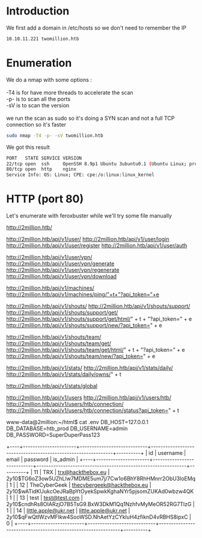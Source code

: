 # Introduction

We first add a domain in /etc/hosts so we don't need to remember the IP
```bash
10.10.11.221 twomillion.htb
```

# Enumeration

We do a nmap with some options :\
\
-T4 is for have more threads to accelerate the scan\
-p- is to scan all the ports\
-sV is to scan the version\
\
we run the scan as sudo so it's doing a SYN scan and not a full TCP connection so it's faster

```bash
sudo nmap -T4 -p- -sV twomillion.htb
```

We got this result
```bash
PORT   STATE SERVICE VERSION
22/tcp open  ssh     OpenSSH 8.9p1 Ubuntu 3ubuntu0.1 (Ubuntu Linux; protocol 2.0)
80/tcp open  http    nginx
Service Info: OS: Linux; CPE: cpe:/o:linux:linux_kernel
```
# HTTP (port 80)

Let's enumerate with feroxbuster while we'll try some file manually

http://2million.htb/

http://2million.htb/api/v1/user/
http://2million.htb/api/v1/user/login
http://2million.htb/api/v1/user/register
http://2million.htb/api/v1/user/auth

http://2million.htb/api/v1/user/vpn/
http://2million.htb/api/v1/user/vpn/generate
http://2million.htb/api/v1/user/vpn/regenerate
http://2million.htb/api/v1/user/vpn/download

http://2million.htb/api/v1/machines/
http://2million.htb/api/v1/machines/ping/"+t+"?api_token="+e

http://2million.htb/api/v1/shouts/
http://2million.htb/api/v1/shouts/support/
http://2million.htb/api/v1/shouts/support/get/
http://2million.htb/api/v1/shouts/support/get/html/" + t + "?api_token=" + e
http://2million.htb/api/v1/shouts/support/new/?api_token=" + e

http://2million.htb/api/v1/shouts/team/
http://2million.htb/api/v1/shouts/team/get/
http://2million.htb/api/v1/shouts/team/get/html/" + t + "?api_token=" + e
http://2million.htb/api/v1/shouts/team/new/?api_token=" + e

http://2million.htb/api/v1/stats/
http://2million.htb/api/v1/stats/daily/
http://2million.htb/api/v1/stats/daily/owns/" + t

http://2million.htb/api/v1/stats/global

http://2million.htb/api/v1/users
http://2million.htb/api/v1/users/htb/
http://2million.htb/api/v1/users/htb/connection/
http://2million.htb/api/v1/users/htb/connection/status?api_token=" + t



www-data@2million:~/html$ cat .env
DB_HOST=127.0.0.1
DB_DATABASE=htb_prod
DB_USERNAME=admin
DB_PASSWORD=SuperDuperPass123

+----+----------------------+----------------------------+--------------------------------------------------------------+----------+
| id | username             | email                      | password                                                     | is_admin |
+----+----------------------+----------------------------+--------------------------------------------------------------+----------+
| 11 | TRX                  | trx@hackthebox.eu          | $2y$10$TG6oZ3ow5UZhLlw7MDME5um7j/7Cw1o6BhY8RhHMnrr2ObU3loEMq |        1 |
| 12 | TheCyberGeek         | thecybergeek@hackthebox.eu | $2y$10$wATidKUukcOeJRaBpYtOyekSpwkKghaNYr5pjsomZUKAd0wbzw4QK |        1 |
| 13 | test                 | test@test.com              | $2y$10$cndhRs8OIARzjO7B5TsG9.BxW3DkM1Qq1NzhfvMyMeOR52RG7TlzG |        1 |
| 14 | little.apple@ukr.net | little.apple@ukr.net       | $2y$10$qFwQtIWzvMFIkw4SooWSD.NhAetYzCYkIuH4zfiknD4vRBHS8ipxC |        0 |
+----+----------------------+----------------------------+--------------------------------------------------------------+----------+
